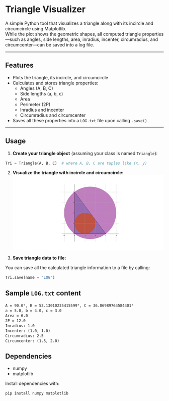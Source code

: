 # Triangle Visualizer

A simple Python tool that visualizes a triangle along with its incircle and circumcircle using Matplotlib.  
While the plot shows the geometric shapes, all computed triangle properties—such as angles, side lengths, area, inradius, incenter, circumradius, and circumcenter—can be saved into a log file.

---

## Features

- Plots the triangle, its incircle, and circumcircle
- Calculates and stores triangle properties:
  - Angles (A, B, C)
  - Side lengths (a, b, c)
  - Area
  - Perimeter (2P)
  - Inradius and incenter
  - Circumradius and circumcenter
- Saves all these properties into a `LOG.txt` file upon calling `.save()`

---

## Usage

1. **Create your triangle object** (assuming your class is named `Triangle`):

```python
Tri = Triangle(A, B, C)  # where A, B, C are tuples like (x, y)
```


2. **Visualize the triangle with incircle and circumcircle:**
![Triangle with Incircle and Circumcircle](https://github.com/TheCanineProgrammer/triangle-incircle-circumcircle/blob/main/Images/Right.png)

3. **Save triangle data to file:**

You can save all the calculated triangle information to a file by calling:

```python
Tri.save(name = "LOG")
```

## Sample `LOG.txt` content

```
A = 90.0°, B = 53.13010235415599°, C = 36.86989764584401°
a = 5.0, b = 4.0, c = 3.0
Area = 6.0
2P = 12.0
Inradius: 1.0
Incenter: (1.0, 1.0)
Circumradius: 2.5
Circumcenter: (1.5, 2.0)
```

## Dependencies

- numpy
- matplotlib

Install dependencies with:

```bash
pip install numpy matplotlib
```
